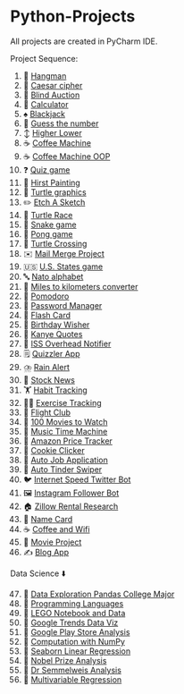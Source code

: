 # Python-Projects
All projects are created in PyCharm IDE.

Project Sequence:

1. :game_die: [Hangman](https://github.com/ArkaKarmoker/Python-Projects/tree/main/Hangman)
2. :closed_lock_with_key: [Caesar cipher](https://github.com/ArkaKarmoker/Python-Projects/tree/main/Caesar%20cipher)
3. :money_with_wings: [Blind Auction](https://github.com/ArkaKarmoker/Python-Projects/tree/main/Blind%20Auction)
4. :abacus: [Calculator](https://github.com/ArkaKarmoker/Python-Projects/tree/main/Calculator)
5. :spades: [Blackjack](https://github.com/ArkaKarmoker/Python-Projects/tree/main/Blackjack)
6. :1234: [Guess the number](https://github.com/ArkaKarmoker/Python-Projects/tree/main/Guess%20the%20number)
7. :arrow_up_down: [Higher Lower](https://github.com/ArkaKarmoker/Python-Projects/tree/main/Higher%20Lower)
8. :coffee: [Coffee Machine](https://github.com/ArkaKarmoker/Python-Projects/tree/main/Coffee%20Machine)
9. :coffee: [Coffee Machine OOP](https://github.com/ArkaKarmoker/Python-Projects/tree/main/Coffee%20Machine%20OOP)
10. :question: [Quiz game](https://github.com/ArkaKarmoker/Python-Projects/tree/main/Quiz%20game)
11. :art: [Hirst Painting](https://github.com/ArkaKarmoker/Python-Projects/tree/main/Hirst%20Painting)
12. :turtle: [Turtle graphics](https://github.com/ArkaKarmoker/Python-Projects/tree/main/Turtle%20graphics)
13. :pencil2: [Etch A Sketch](https://github.com/ArkaKarmoker/Python-Projects/tree/main/Etch%20A%20Sketch)
14. :turtle: [Turtle Race](https://github.com/ArkaKarmoker/Python-Projects/tree/main/Turtle%20Race)
15. :snake: [Snake game](https://github.com/ArkaKarmoker/Python-Projects/tree/main/Snake%20game)
16. :ping_pong: [Pong game](https://github.com/ArkaKarmoker/Python-Projects/tree/main/Pong%20game)
17. :turtle: [Turtle Crossing](https://github.com/ArkaKarmoker/Python-Projects/tree/main/Turtle%20Crossing)
18. :envelope: [Mail Merge Project](https://github.com/ArkaKarmoker/Python-Projects/tree/main/Mail%20Merge%20Project)
19. :us: [U.S. States game](https://github.com/ArkaKarmoker/Python-Projects/tree/main/U.S.%20States%20Game)
20. :abc: [Nato alphabet](https://github.com/ArkaKarmoker/Python-Projects/tree/main/NATO%20Alphabet)
21. :straight_ruler: [Miles to kilometers converter](https://github.com/ArkaKarmoker/Python-Projects/tree/main/Mile%20to%20Kilo%20Converter%20GUI)
22. :tomato: [Pomodoro](https://github.com/ArkaKarmoker/Python-Projects/tree/main/Pomodoro)
23. :closed_lock_with_key: [Password Manager](https://github.com/ArkaKarmoker/Python-Projects/tree/main/Password%20Manager)
24. :flower_playing_cards: [Flash Card](https://github.com/ArkaKarmoker/Python-Projects/tree/main/Flash%20Card)
25. :birthday: [Birthday Wisher](https://github.com/ArkaKarmoker/Python-Projects/tree/main/Birthday%20Wisher)
26. 💬 [Kanye Quotes](https://github.com/ArkaKarmoker/Python-Projects/tree/main/Kanye%20Quotes)
27. 📡 [ISS Overhead Notifier](https://github.com/ArkaKarmoker/Python-Projects/tree/main/ISS%20Overhead%20Notifier)
28. 🗒️ [Quizzler App](https://github.com/ArkaKarmoker/Python-Projects/tree/main/Quizzler%20App)
29. ⛈️ [Rain Alert](https://github.com/ArkaKarmoker/Python-Projects/tree/main/Rain%20Alert)
30. 📰 [Stock News](https://github.com/ArkaKarmoker/Python-Projects/tree/main/Stock%20News)
31. 🏋️ [Habit Tracking](https://github.com/ArkaKarmoker/Python-Projects/tree/main/Habit%20Tracking)
32. 🏋️‍♂️ [Exercise Tracking](https://github.com/ArkaKarmoker/Python-Projects/tree/main/Exercise%20Tracking)
33. 🛫 [Flight Club](https://github.com/ArkaKarmoker/Python-Projects/tree/main/Flight%20Club)
34. 🎥 [100 Movies to Watch](https://github.com/ArkaKarmoker/Python-Projects/tree/main/100%20Movies%20to%20Watch)
35. 🎵 [Music Time Machine](https://github.com/ArkaKarmoker/Python-Projects/tree/main/Music%20Time%20Machine)
36. 🛒 [Amazon Price Tracker](https://github.com/ArkaKarmoker/Python-Projects/tree/main/Amazon%20Price%20Tracker)
37. 🍪 [Cookie Clicker](https://github.com/ArkaKarmoker/Python-Projects/tree/main/Cookie%20Clicker)
38. 🏢 [Auto Job Application](https://github.com/ArkaKarmoker/Python-Projects/tree/main/Auto%20Job%20Application)
39. 💌 [Auto Tinder Swiper](https://github.com/ArkaKarmoker/Python-Projects/tree/main/Auto%20Tinder%20Swiper)
40. 🐦 [Internet Speed Twitter Bot](https://github.com/ArkaKarmoker/Python-Projects/tree/main/Internet%20Speed%20Twitter%20Bot)
41. 🖼️ [Instagram Follower Bot](https://github.com/ArkaKarmoker/Python-Projects/tree/main/Instagram%20Follower%20Bot)
42. 🏠 [Zillow Rental Research](https://github.com/ArkaKarmoker/Python-Projects/tree/main/Zillow%20Rental%20Research)
43. 📛 [Name Card](https://github.com/ArkaKarmoker/Python-Projects/tree/main/Name%20Card)
44. ☕ [Coffee and Wifi](https://github.com/ArkaKarmoker/Python-Projects/tree/main/Coffee%20and%20Wifi)
45. 🎥 [Movie Project](https://github.com/ArkaKarmoker/Python-Projects/tree/main/Movie%20Project)
46. ✍️ [Blog App](https://github.com/ArkaKarmoker/Python-Projects/tree/main/Blog%20App)

Data Science ⬇️

47. 🐍 [Data Exploration Pandas College Major](https://github.com/ArkaKarmoker/Python-Projects/tree/main/Data%20Exploration%20Pandas%20College%20Major)
48. 🐍 [Programming Languages](https://github.com/ArkaKarmoker/Python-Projects/tree/main/Programming%20Languages)
49. 🐍 [LEGO Notebook and Data](https://github.com/ArkaKarmoker/Python-Projects/tree/main/LEGO%20Notebook%20and%20Data)
50. 🐍 [Google Trends Data Viz](https://github.com/ArkaKarmoker/Python-Projects/tree/main/Google%20Trends%20Data%20Viz)
51. 🐍 [Google Play Store Analysis](https://github.com/ArkaKarmoker/Python-Projects/tree/main/Google%20Play%20Store%20Analysis)
52. 🐍 [Computation with NumPy](https://github.com/ArkaKarmoker/Python-Projects/tree/main/Computation%20with%20NumPy)
53. 🐍 [Seaborn Linear Regression](https://github.com/ArkaKarmoker/Python-Projects/tree/main/Seaborn%20Linear%20Regression)
54. 🐍 [Nobel Prize Analysis](https://github.com/ArkaKarmoker/Python-Projects/tree/main/Nobel%20Prize%20Analysis)
55. 🐍 [Dr Semmelweis Analysis](https://github.com/ArkaKarmoker/Python-Projects/tree/main/Dr%20Semmelweis%20Analysis)
56. 🐍 [Multivariable Regression](https://github.com/ArkaKarmoker/Python-Projects/tree/main/Multivariable%20Regression)
